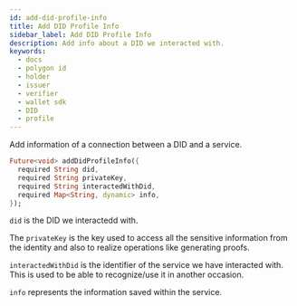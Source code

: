 ```yaml
---
id: add-did-profile-info
title: Add DID Profile Info
sidebar_label: Add DID Profile Info
description: Add info about a DID we interacted with.
keywords:
  - docs
  - polygon id
  - holder
  - issuer
  - verifier
  - wallet sdk
  - DID
  - profile
---
```


Add information of a connection between a DID and a service.

```dart
Future<void> addDidProfileInfo({
  required String did,
  required String privateKey,
  required String interactedWithDid,
  required Map<String, dynamic> info,
});
```

`did` is the DID we interactedd with.

The `privateKey` is the key used to access all the sensitive information from the identity and also to realize operations like generating proofs.

`interactedWithDid` is the identifier of the service we have interacted with. This is used to be able to recognize/use it in another occasion.

`info` represents the information saved within the service.
